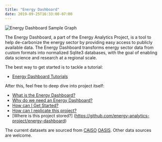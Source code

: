 ```yaml
---
title: "Energy Dashboard"
date: 2019-09-25T16:33:00-07:00
---
```


![Energy Dashboard Sample Graph](https://raw.githubusercontent.com/energy-analytics-project/energy-dashboard/master/docs/caiso/caiso-oasis-avg-fuel-prices-and-fuel-prices-breakout.png.png "CAISO Fuel Prices")

The Energy Dashboard, a part of the Energy Analytics Project, is a tool to help
de-carbonize the energy sector by providing easy access to publicly available
data. The Energy Dashboard transforms energy sector data from custom formats
into normalized Sqlite3 databases, with the goal of enabling data science and
research at a regional scale. 

The best way to get started is to tackle a tutorial:
* [Energy Dashboard Tutorials](https://github.com/energy-analytics-project/energy-dashboard-tutorials/)

After this, feel free to deep dive into project itself:

* [What is the Energy Dashboard?](http://zwrob.com/posts/eap01/)
* [Why do we need an Energy Dashboard?](https://github.com/energy-analytics-project/energy-dashboard/blob/master/docs/background.md)
* [How can I Get Started?](https://github.com/energy-analytics-project/energy-dashboard/blob/master/docs/howto.md)
* [How can I replicate this project?](https://github.com/energy-analytics-project/energy-dashboard-cli)
* [Where is this project stored?] (https://github.com/energy-analytics-project/energy-dashboard)

The current datasets are sourced from [CAISO](http://www.caiso.com)
[OASIS](http://oasis.caiso.com). Other data sources are welcome.
